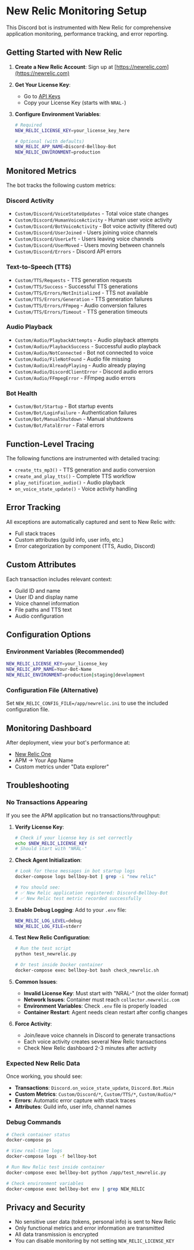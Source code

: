 # New Relic Monitoring Setup

This Discord bot is instrumented with New Relic for comprehensive application monitoring, performance tracking, and error reporting.

## Getting Started with New Relic

1. **Create a New Relic Account**: Sign up at [https://newrelic.com](https://newrelic.com)

2. **Get Your License Key**:
   - Go to [API Keys](https://one.newrelic.com/launcher/api-keys-ui.api-keys-launcher)
   - Copy your License Key (starts with `NRAL-`)

3. **Configure Environment Variables**:
   ```bash
   # Required
   NEW_RELIC_LICENSE_KEY=your_license_key_here

   # Optional (with defaults)
   NEW_RELIC_APP_NAME=Discord-Bellboy-Bot
   NEW_RELIC_ENVIRONMENT=production
   ```

## Monitored Metrics

The bot tracks the following custom metrics:

### Discord Activity
- `Custom/Discord/VoiceStateUpdates` - Total voice state changes
- `Custom/Discord/HumanVoiceActivity` - Human user voice activity
- `Custom/Discord/BotVoiceActivity` - Bot voice activity (filtered out)
- `Custom/Discord/UserJoined` - Users joining voice channels
- `Custom/Discord/UserLeft` - Users leaving voice channels
- `Custom/Discord/UserMoved` - Users moving between channels
- `Custom/Discord/Errors` - Discord API errors

### Text-to-Speech (TTS)
- `Custom/TTS/Requests` - TTS generation requests
- `Custom/TTS/Success` - Successful TTS generations
- `Custom/TTS/Errors/NotInitialized` - TTS not available
- `Custom/TTS/Errors/Generation` - TTS generation failures
- `Custom/TTS/Errors/FFmpeg` - Audio conversion failures
- `Custom/TTS/Errors/Timeout` - TTS generation timeouts

### Audio Playback
- `Custom/Audio/PlaybackAttempts` - Audio playback attempts
- `Custom/Audio/PlaybackSuccess` - Successful audio playback
- `Custom/Audio/NotConnected` - Bot not connected to voice
- `Custom/Audio/FileNotFound` - Audio file missing
- `Custom/Audio/AlreadyPlaying` - Audio already playing
- `Custom/Audio/DiscordClientError` - Discord audio errors
- `Custom/Audio/FFmpegError` - FFmpeg audio errors

### Bot Health
- `Custom/Bot/Startup` - Bot startup events
- `Custom/Bot/LoginFailure` - Authentication failures
- `Custom/Bot/ManualShutdown` - Manual shutdowns
- `Custom/Bot/FatalError` - Fatal errors

## Function-Level Tracing

The following functions are instrumented with detailed tracing:
- `create_tts_mp3()` - TTS generation and audio conversion
- `create_and_play_tts()` - Complete TTS workflow
- `play_notification_audio()` - Audio playback
- `on_voice_state_update()` - Voice activity handling

## Error Tracking

All exceptions are automatically captured and sent to New Relic with:
- Full stack traces
- Custom attributes (guild info, user info, etc.)
- Error categorization by component (TTS, Audio, Discord)

## Custom Attributes

Each transaction includes relevant context:
- Guild ID and name
- User ID and display name
- Voice channel information
- File paths and TTS text
- Audio configuration

## Configuration Options

### Environment Variables (Recommended)
```bash
NEW_RELIC_LICENSE_KEY=your_license_key
NEW_RELIC_APP_NAME=Your-Bot-Name
NEW_RELIC_ENVIRONMENT=production|staging|development
```

### Configuration File (Alternative)
Set `NEW_RELIC_CONFIG_FILE=/app/newrelic.ini` to use the included configuration file.

## Monitoring Dashboard

After deployment, view your bot's performance at:
- [New Relic One](https://one.newrelic.com)
- APM → Your App Name
- Custom metrics under "Data explorer"

## Troubleshooting

### No Transactions Appearing

If you see the APM application but no transactions/throughput:

1. **Verify License Key**:
   ```bash
   # Check if your license key is set correctly
   echo $NEW_RELIC_LICENSE_KEY
   # Should start with "NRAL-"
   ```

2. **Check Agent Initialization**:
   ```bash
   # Look for these messages in bot startup logs
   docker-compose logs bellboy-bot | grep -i "new relic"

   # You should see:
   # ✅ New Relic application registered: Discord-Bellboy-Bot
   # ✅ New Relic test metric recorded successfully
   ```

3. **Enable Debug Logging**:
   Add to your `.env` file:
   ```bash
   NEW_RELIC_LOG_LEVEL=debug
   NEW_RELIC_LOG_FILE=stderr
   ```

4. **Test New Relic Configuration**:
   ```bash
   # Run the test script
   python test_newrelic.py

   # Or test inside Docker container
   docker-compose exec bellboy-bot bash check_newrelic.sh
   ```

5. **Common Issues**:
   - **Invalid License Key**: Must start with "NRAL-" (not the older format)
   - **Network Issues**: Container must reach `collector.newrelic.com`
   - **Environment Variables**: Check `.env` file is properly loaded
   - **Container Restart**: Agent needs clean restart after config changes

6. **Force Activity**:
   - Join/leave voice channels in Discord to generate transactions
   - Each voice activity creates several New Relic transactions
   - Check New Relic dashboard 2-3 minutes after activity

### Expected New Relic Data

Once working, you should see:
- **Transactions**: `Discord.on_voice_state_update`, `Discord.Bot.Main`
- **Custom Metrics**: `Custom/Discord/*`, `Custom/TTS/*`, `Custom/Audio/*`
- **Errors**: Automatic error capture with stack traces
- **Attributes**: Guild info, user info, channel names

### Debug Commands

```bash
# Check container status
docker-compose ps

# View real-time logs
docker-compose logs -f bellboy-bot

# Run New Relic test inside container
docker-compose exec bellboy-bot python /app/test_newrelic.py

# Check environment variables
docker-compose exec bellboy-bot env | grep NEW_RELIC
```

## Privacy and Security

- No sensitive user data (tokens, personal info) is sent to New Relic
- Only functional metrics and error information are transmitted
- All data transmission is encrypted
- You can disable monitoring by not setting `NEW_RELIC_LICENSE_KEY`
